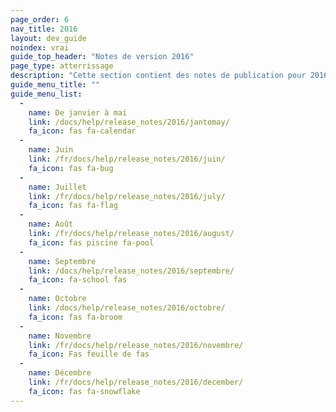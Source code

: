 ```yaml
---
page_order: 6
nav_title: 2016
layout: dev_guide
noindex: vrai
guide_top_header: "Notes de version 2016"
page_type: atterrissage
description: "Cette section contient des notes de publication pour 2016."
guide_menu_title: ""
guide_menu_list:
  - 
    name: De janvier à mai
    link: /docs/help/release_notes/2016/jantomay/
    fa_icon: fas fa-calendar
  - 
    name: Juin
    link: /fr/docs/help/release_notes/2016/juin/
    fa_icon: fas fa-bug
  - 
    name: Juillet
    link: /fr/docs/help/release_notes/2016/july/
    fa_icon: fas fa-flag
  - 
    name: Août
    link: /fr/docs/help/release_notes/2016/august/
    fa_icon: fas piscine fa-pool
  - 
    name: Septembre
    link: /docs/help/release_notes/2016/septembre/
    fa_icon: fa-school fas
  - 
    name: Octobre
    link: /docs/help/release_notes/2016/octobre/
    fa_icon: fas fa-broom
  - 
    name: Novembre
    link: /fr/docs/help/release_notes/2016/novembre/
    fa_icon: Fas feuille de fas
  - 
    name: Décembre
    link: /fr/docs/help/release_notes/2016/december/
    fa_icon: fas fa-snowflake
---
```


